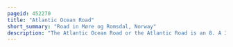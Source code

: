```yaml
---
pageid: 452270
title: "Atlantic Ocean Road"
short_summary: "Road in Møre og Romsdal, Norway"
description: "The Atlantic Ocean Road or the Atlantic Road is an 8. A 3-kilometer Section of the County Road 64 that crosses an Archipelago in the Municipalities of Hustadvika and Avery in Mre Og romsdal County Norway. It passes by Hustadvika, an unsheltered Part of the norwegian Sea, connecting the Island of Averøy with the Mainland and Romsdalshalvøya Peninsula. It runs between the Villages of Krvg in Avery and Vevang in Hustadvika. It is built on several small Islands and Skerries, which are connected by several Causeways, Viaducts and eight Bridges—The most prominent being Storseisundet Bridge."
---
```

